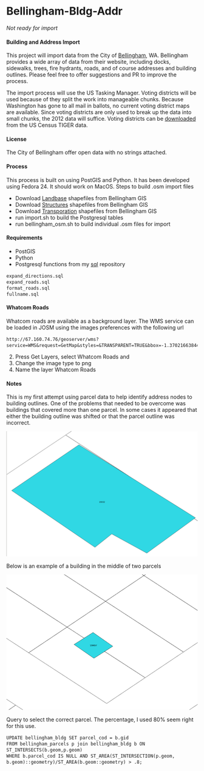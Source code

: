 # Bellingham-Bldg-Addr
*Not ready for import*

#### Building and Address Import
This project will import data from the City of [Bellingham](cob.org), WA. Bellingham provides a wide array of data from their website, including docks, sidewalks, trees, fire hydrants, roads, and of course addresses and building outlines. Please feel free to offer suggestions and PR to improve the process.

The import process will use the US Tasking Manager. Voting districts will be used because of they split the work into manageable chunks. Because Washington has gone to all mail in ballots, no current voting district maps are available. Since voting districts are only used to break up the data into small chunks, the 2012 data will suffice. Voting districts can be [downloaded](ftp://ftp2.census.gov/geo/tiger/TIGER2012/VTD/tl_2012_53_vtd10.zip) from the US Census TIGER data.

#### License
The City of Bellingham offer open data with no strings attached.

#### Process
This process is built on using PostGIS and Python. It has been developed using Fedora 24. It should work on MacOS.
Steps to build .osm import files
- Download [Landbase](http://www.cob.org/data/gis/SHP_Files/COB_land_shps.zip) shapefiles from Bellingham GIS
- Download [Structures](http://www.cob.org/data/gis/SHP_Files/COB_struc_shp.zip) shapefiles from Bellingham GIS
- Download [Transporation](http://www.cob.org/data/gis/SHP_Files/COB_tran_shp.zip) shapefiles from Bellingham GIS
- run import.sh to build the Postgresql tables
- run bellingham_osm.sh to build individual .osm files for import

#### Requirements
* PostGIS
* Python
* Postgresql functions from my [sql](https://github/cliffordsnow/sql) repository
```
expand_directions.sql
expand_roads.sql
format_roads.sql
fullname.sql
```

#### Whatcom Roads
Whatcom roads are available as a background layer. The WMS service can be loaded in JOSM using the images preferences with the following url
```
http://67.160.74.76/geoserver/wms?service=WMS&request=GetMap&styles=&TRANSPARENT=TRUE&bbox=-1.37021663844817E7,6214544.26722411,-1.35320129795646E7,6275268.80055685&width=768&height=330
```
2.  Press Get Layers, select Whatcom Roads and  
3.  Change the image type to png
4.  Name the layer Whatcom Roads

#### Notes
This is my first attempt using parcel data to help identify address nodes to building outlines. One of the problems that needed to be overcome was buildings that covered more than one parcel. In some cases it appeared that either the building outline was shifted or that the parcel outline was incorrect.

![Just Over](images/just_over.png)

Below is an example of a building in the middle of two parcels

![Middle](images/middle.png)

Query to select the correct parcel. The percentage, I used 80% seem right for this use.

```
UPDATE bellingham_bldg SET parcel_cod = b.gid
FROM bellingham_parcels p join bellingham_bldg b ON ST_INTERSECTS(b.geom,p.geom)
WHERE b.parcel_cod IS NULL AND ST_AREA(ST_INTERSECTION(p.geom, b.geom)::geometry)/ST_AREA(b.geom::geometry) > .8;
```
